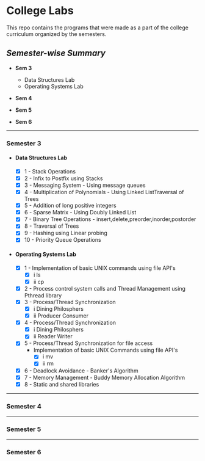 # College Labs

This repo contains the programs that were made as a part of the college curriculum organized by the semesters.

## *Semester-wise Summary*
- **Sem 3** 
  * Data Structures Lab
  * Operating Systems Lab
- **Sem 4**

- **Sem 5**

- **Sem 6**

---------------------------------------------------------------------------------------------------------------------------

### Semester 3

- #### Data Structures Lab
  - [X] 1 - Stack Operations
  - [X] 2 - Infix to Postfix using Stacks
  - [X] 3 - Messaging System - Using message queues
  - [X] 4 - Multiplication of Polynomials - Using Linked ListTraversal of Trees
  - [X] 5 - Addition of long positive integers
  - [X] 6 - Sparse Matrix - Using Doubly Linked List
  - [X] 7 - Binary Tree Operations - insert,delete,preorder,inorder,postorder
  - [X] 8 - Traversal of Trees
  - [X] 9 - Hashing using Linear probing
  - [X] 10 - Priority Queue Operations

- #### Operating Systems Lab

  - [X] 1 - Implementation of basic UNIX commands using file API's
     - [X] i   ls
     - [X] ii  cp
  - [X] 2 - Process control system calls and Thread Management using Pthread library
  - [X] 3 - Process/Thread Synchronization
     - [X] i   Dining Philosphers
     - [X] ii  Producer Consumer
  - [X] 4 - Process/Thread Synchronization
     - [X] i   Dining Philosphers
     - [X] ii  Reader Writer
  - [X] 5 - Process/Thread Synchronization for file access
	  - Implementation of basic UNIX Commands using file API's
	    - [X] i   mv
	    - [X] ii  rm
  - [X] 6 - Deadlock Avoidance - Banker's Algorithm
  - [X] 7 - Memory Management - Buddy Memory Allocation Algorithm
  - [X] 8 - Static and shared libraries

---------------------------------------------------------------------------------------------------------------------------

### Semester 4

---------------------------------------------------------------------------------------------------------------------------

### Semester 5
  
---------------------------------------------------------------------------------------------------------------------------  

### Semester 6
